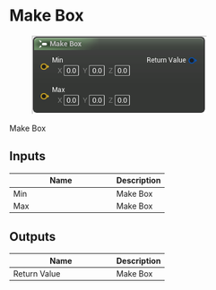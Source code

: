 # Make Box

<div align="left" data-full-width="false"><figure><img src="../../../../.gitbook/assets/make_box.png" alt=""><figcaption></figcaption></figure></div>

Make Box

## Inputs

<table><thead><tr><th width="170">Name</th><th>Description</th></tr></thead><tbody><tr><td>Min</td><td>Make Box</td></tr><tr><td>Max</td><td>Make Box</td></tr></tbody></table>

## Outputs

<table><thead><tr><th width="170">Name</th><th>Description</th></tr></thead><tbody><tr><td>Return Value</td><td>Make Box</td></tr></tbody></table>
